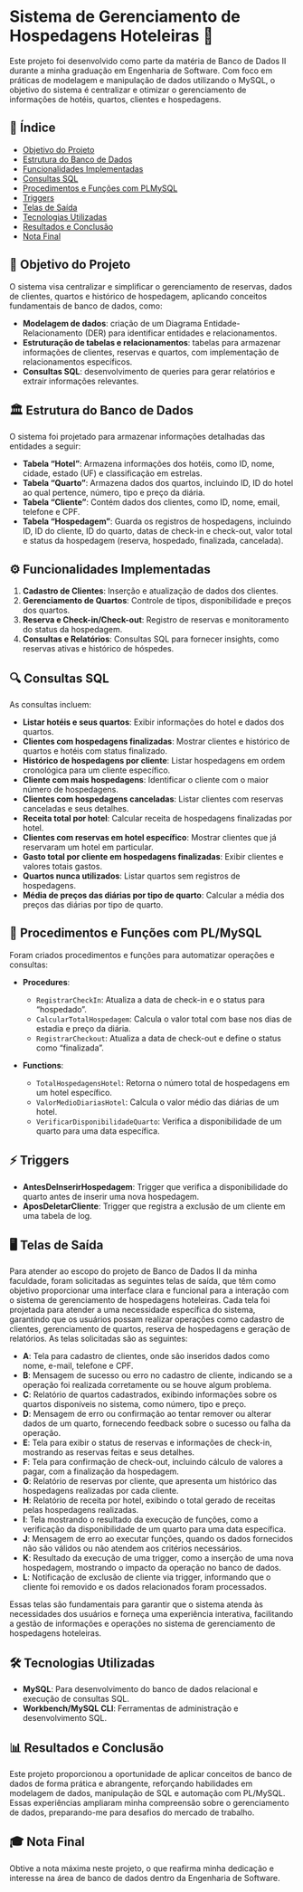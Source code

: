 # Sistema de Gerenciamento de Hospedagens Hoteleiras 🏨

Este projeto foi desenvolvido como parte da matéria de Banco de Dados II durante a minha graduação em Engenharia de Software. Com foco em práticas de modelagem e manipulação de dados utilizando o MySQL, o objetivo do sistema é centralizar e otimizar o gerenciamento de informações de hotéis, quartos, clientes e hospedagens.

## 📑 Índice

- [Objetivo do Projeto](#-objetivo-do-projeto)
- [Estrutura do Banco de Dados](#-estrutura-do-banco-de-dados)
- [Funcionalidades Implementadas](#-funcionalidades-implementadas)
- [Consultas SQL](#-consultas-sql)
- [Procedimentos e Funções com PLMySQL](#-procedimentos-e-funções-com-plmysql)
- [Triggers](#-triggers)
- [Telas de Saída](#-telas-de-saída)
- [Tecnologias Utilizadas](#-tecnologias-utilizadas)
- [Resultados e Conclusão](#-resultados-e-conclusão)
- [Nota Final](#-nota-final)

## 🎯 Objetivo do Projeto

O sistema visa centralizar e simplificar o gerenciamento de reservas, dados de clientes, quartos e histórico de hospedagem, aplicando conceitos fundamentais de banco de dados, como:
- **Modelagem de dados**: criação de um Diagrama Entidade-Relacionamento (DER) para identificar entidades e relacionamentos.
- **Estruturação de tabelas e relacionamentos**: tabelas para armazenar informações de clientes, reservas e quartos, com implementação de relacionamentos específicos.
- **Consultas SQL**: desenvolvimento de queries para gerar relatórios e extrair informações relevantes.

## 🏛️ Estrutura do Banco de Dados

O sistema foi projetado para armazenar informações detalhadas das entidades a seguir:

- **Tabela “Hotel”**: Armazena informações dos hotéis, como ID, nome, cidade, estado (UF) e classificação em estrelas.
- **Tabela “Quarto”**: Armazena dados dos quartos, incluindo ID, ID do hotel ao qual pertence, número, tipo e preço da diária.
- **Tabela “Cliente”**: Contém dados dos clientes, como ID, nome, email, telefone e CPF.
- **Tabela “Hospedagem”**: Guarda os registros de hospedagens, incluindo ID, ID do cliente, ID do quarto, datas de check-in e check-out, valor total e status da hospedagem (reserva, hospedado, finalizada, cancelada).

## ⚙️ Funcionalidades Implementadas

1. **Cadastro de Clientes**: Inserção e atualização de dados dos clientes.
2. **Gerenciamento de Quartos**: Controle de tipos, disponibilidade e preços dos quartos.
3. **Reserva e Check-in/Check-out**: Registro de reservas e monitoramento do status da hospedagem.
4. **Consultas e Relatórios**: Consultas SQL para fornecer insights, como reservas ativas e histórico de hóspedes.

## 🔍 Consultas SQL

As consultas incluem:
- **Listar hotéis e seus quartos**: Exibir informações do hotel e dados dos quartos.
- **Clientes com hospedagens finalizadas**: Mostrar clientes e histórico de quartos e hotéis com status finalizado.
- **Histórico de hospedagens por cliente**: Listar hospedagens em ordem cronológica para um cliente específico.
- **Cliente com mais hospedagens**: Identificar o cliente com o maior número de hospedagens.
- **Clientes com hospedagens canceladas**: Listar clientes com reservas canceladas e seus detalhes.
- **Receita total por hotel**: Calcular receita de hospedagens finalizadas por hotel.
- **Clientes com reservas em hotel específico**: Mostrar clientes que já reservaram um hotel em particular.
- **Gasto total por cliente em hospedagens finalizadas**: Exibir clientes e valores totais gastos.
- **Quartos nunca utilizados**: Listar quartos sem registros de hospedagens.
- **Média de preços das diárias por tipo de quarto**: Calcular a média dos preços das diárias por tipo de quarto.

## 🔧 Procedimentos e Funções com PL/MySQL

Foram criados procedimentos e funções para automatizar operações e consultas:

- **Procedures**:
  - `RegistrarCheckIn`: Atualiza a data de check-in e o status para “hospedado”.
  - `CalcularTotalHospedagem`: Calcula o valor total com base nos dias de estadia e preço da diária.
  - `RegistrarCheckout`: Atualiza a data de check-out e define o status como “finalizada”.
  
- **Functions**:
  - `TotalHospedagensHotel`: Retorna o número total de hospedagens em um hotel específico.
  - `ValorMedioDiariasHotel`: Calcula o valor médio das diárias de um hotel.
  - `VerificarDisponibilidadeQuarto`: Verifica a disponibilidade de um quarto para uma data específica.

## ⚡ Triggers

- **AntesDeInserirHospedagem**: Trigger que verifica a disponibilidade do quarto antes de inserir uma nova hospedagem.
- **AposDeletarCliente**: Trigger que registra a exclusão de um cliente em uma tabela de log.

## 🖥️ Telas de Saída

Para atender ao escopo do projeto de Banco de Dados II da minha faculdade, foram solicitadas as seguintes telas de saída, que têm como objetivo proporcionar uma interface clara e funcional para a interação com o sistema de gerenciamento de hospedagens hoteleiras. Cada tela foi projetada para atender a uma necessidade específica do sistema, garantindo que os usuários possam realizar operações como cadastro de clientes, gerenciamento de quartos, reserva de hospedagens e geração de relatórios. As telas solicitadas são as seguintes:

- **A**: Tela para cadastro de clientes, onde são inseridos dados como nome, e-mail, telefone e CPF.
- **B**: Mensagem de sucesso ou erro no cadastro de cliente, indicando se a operação foi realizada corretamente ou se houve algum problema.
- **C**: Relatório de quartos cadastrados, exibindo informações sobre os quartos disponíveis no sistema, como número, tipo e preço.
- **D**: Mensagem de erro ou confirmação ao tentar remover ou alterar dados de um quarto, fornecendo feedback sobre o sucesso ou falha da operação.
- **E**: Tela para exibir o status de reservas e informações de check-in, mostrando as reservas feitas e seus detalhes.
- **F**: Tela para confirmação de check-out, incluindo cálculo de valores a pagar, com a finalização da hospedagem.
- **G**: Relatório de reservas por cliente, que apresenta um histórico das hospedagens realizadas por cada cliente.
- **H**: Relatório de receita por hotel, exibindo o total gerado de receitas pelas hospedagens realizadas.
- **I**: Tela mostrando o resultado da execução de funções, como a verificação da disponibilidade de um quarto para uma data específica.
- **J**: Mensagem de erro ao executar funções, quando os dados fornecidos não são válidos ou não atendem aos critérios necessários.
- **K**: Resultado da execução de uma trigger, como a inserção de uma nova hospedagem, mostrando o impacto da operação no banco de dados.
- **L**: Notificação de exclusão de cliente via trigger, informando que o cliente foi removido e os dados relacionados foram processados.

Essas telas são fundamentais para garantir que o sistema atenda às necessidades dos usuários e forneça uma experiência interativa, facilitando a gestão de informações e operações no sistema de gerenciamento de hospedagens hoteleiras.

## 🛠️ Tecnologias Utilizadas

- **MySQL**: Para desenvolvimento do banco de dados relacional e execução de consultas SQL.
- **Workbench/MySQL CLI**: Ferramentas de administração e desenvolvimento SQL.

## 📊 Resultados e Conclusão

Este projeto proporcionou a oportunidade de aplicar conceitos de banco de dados de forma prática e abrangente, reforçando habilidades em modelagem de dados, manipulação de SQL e automação com PL/MySQL. Essas experiências ampliaram minha compreensão sobre o gerenciamento de dados, preparando-me para desafios do mercado de trabalho.

## 🎓 Nota Final

Obtive a nota máxima neste projeto, o que reafirma minha dedicação e interesse na área de banco de dados dentro da Engenharia de Software.
